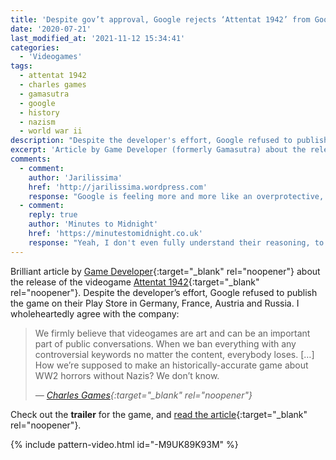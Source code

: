 ```yaml
---
title: 'Despite gov’t approval, Google rejects ‘Attentat 1942’ from Google Play Store in Germany'
date: '2020-07-21'
last_modified_at: '2021-11-12 15:34:41'
categories:
  - 'Videogames'
tags:
  - attentat 1942
  - charles games
  - gamasutra
  - google
  - history
  - nazism
  - world war ii  
description: "Despite the developer's effort, Google refused to publish the game 'Attentat 1942' on their Play Store in Germany, France, Austria and Russia."
excerpt: 'Article by Game Developer (formerly Gamasutra) about the release of the videogame <em>Attentat 1942</em>. Google refused to publish the game on their Play Store in Germany, France, Austria and Russia.'
comments:
  - comment:
    author: 'Jarilissima'
    href: 'http://jarilissima.wordpress.com'
    response: "Google is feeling more and more like an overprotective, controlling parent.  WWII is heartbreaking, yes very much so, but important to learn about.  Thanks for sharing."
  - comment:
    reply: true
    author: 'Minutes to Midnight'
    href: 'https://minutestomidnight.co.uk'
    response: "Yeah, I don't even fully understand their reasoning, to be honest. The company's due diligence with the German authorities was exceptional. I agree with you about WWII, I have a personal involvement with the event so I can fully relate. Thanks."
---
```

Brilliant article by [Game Developer](https://www.gamedeveloper.com){:target="_blank" rel="noopener"} about the release of the videogame [Attentat 1942](http://attentat1942.com/){:target="_blank" rel="noopener"}. Despite the developer’s effort, Google refused to publish the game on their Play Store in Germany, France, Austria and Russia. I wholeheartedly agree with the company:

> We firmly believe that videogames are art and can be an important part of public conversations. When we ban everything with any controversial keywords no matter the content, everybody loses. [&hellip;] How we’re supposed to make an historically-accurate game about WW2 horrors without Nazis? We don’t know.
> 
> <cite>— [Charles Games](https://charlesgames.net/){:target="_blank" rel="noopener"}</cite>

Check out the **trailer** for the game, and [read the article](https://www.gamedeveloper.com/mobile/despite-gov-t-approval-google-rejects-i-attentat-1942-i-from-google-play-store-in-germany#.XxbSv6vUSTE.wordpress){:target="_blank" rel="noopener"}.

{% include pattern-video.html id="-M9UK89K93M" %}